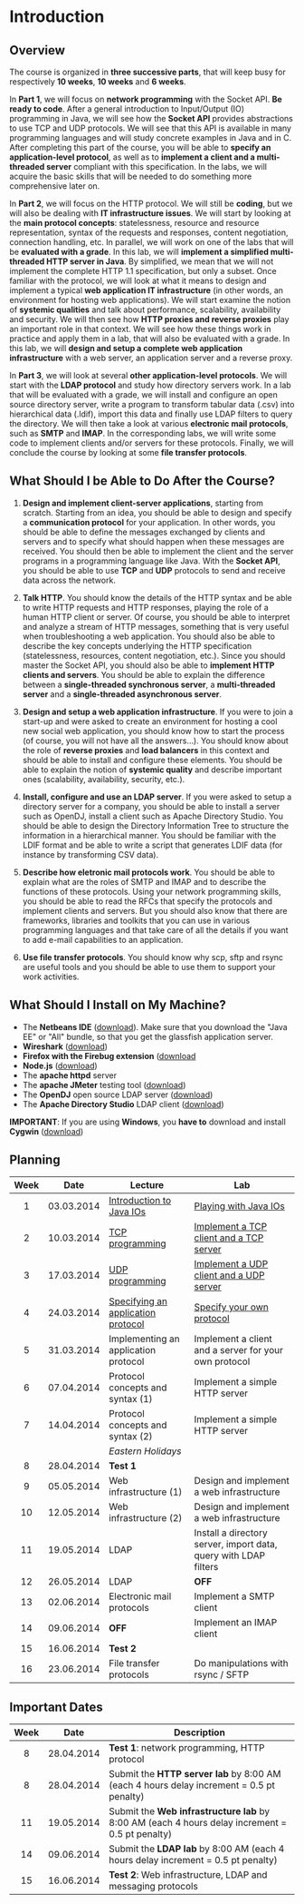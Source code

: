 # Introduction

## Overview

The course is organized in **three successive parts**, that will keep busy for respectively **10 weeks**, **10 weeks** and **6 weeks**.

In **Part 1**, we will focus on **network programming** with the Socket API. **Be ready to code**. After a general introduction to Input/Output (IO) programming in Java, we will see how the **Socket API** provides abstractions to use TCP and UDP protocols. We will see that this API is available in many programming languages and will study concrete examples in Java and in C. After completing this part of the course, you will be able to **specify an application-level protocol**, as well as to **implement a client and a multi-threaded server** compliant with this specification. In the labs, we will acquire the basic skills that will be needed to do something more comprehensive later on.

In **Part 2**, we will focus on the HTTP protocol. We will still be **coding**, but we will also be dealing with **IT infrastructure issues**. We will start by looking at the **main protocol concepts**: statelessness, resource and resource representation, syntax of the requests and responses, content negotiation, connection handling, etc. In parallel, we will work on one of the labs that will be **evaluated with a grade**. In this lab, we will **implement a simplified multi-threaded HTTP server in Java**. By simplified, we mean that we will not implement the complete HTTP 1.1 specification, but only a subset. Once familiar with the protocol, we will look at what it means to design and implement a typical **web application IT infrastructure** (in other words, an environment for hosting web applications). We will start examine the notion of **systemic qualities** and talk about performance, scalability, availability and security. We will then see how **HTTP proxies and reverse proxies** play an important role in that context. We will see how these things work in practice and apply them in a lab, that will also be evaluated with a grade. In this lab, we will **design and setup a complete web application infrastructure** with a web server, an application server and a reverse proxy. 

In **Part 3**, we will look at several **other application-level protocols**. We will start with the **LDAP protocol** and study how directory servers work. In a lab that will be evaluated with a grade, we will install and configure an open source directory server, write a program to transform tabular data (.csv) into hierarchical data (.ldif), import this data and finally use LDAP filters to query the directory. We will then take a look at various **electronic mail protocols**, such as **SMTP** and **IMAP**. In the corresponding labs, we will write some code to implement clients and/or servers for these protocols. Finally, we will conclude the course by looking at some **file transfer protocols**.

## What Should I be Able to Do After the Course?

1. **Design and implement client-server applications**, starting from scratch. Starting from an idea, you should be able to design and specify a **communication protocol** for your application. In other words, you should be able to define the messages exchanged by clients and servers and to specify what should happen when these messages are received. You should then be able to implement the client and the server programs in a programming language like Java. With the **Socket API**, you should be able to use **TCP** and **UDP** protocols to send and receive data across the network. 

2. **Talk HTTP**. You should know the details of the HTTP syntax and be able to write HTTP requests and HTTP responses, playing the role of a human HTTP client or server. Of course, you should be able to interpret and analyze a stream of HTTP messages, something that is very useful when troubleshooting a web application. You should also be able to describe the key concepts underlying the HTTP specification (statelessness, resources, content negotiation, etc.). Since you should master the Socket API, you should also be able to **implement HTTP clients and servers**. You should be able to explain the difference between a **single-threaded synchronous server**, a **multi-threaded server** and a **single-threaded asynchronous server**.

3. **Design and setup a web application infrastructure**. If you were to join a start-up and were asked to create an environment for hosting a cool new social web application, you should know how to start the process (of course, you will not have all the answers…). You should know about the role of **reverse proxies** and **load balancers** in this context and should be able to install and configure these elements. You should be able to explain the notion of **systemic quality** and describe important ones (scalability, availability, security, etc.).

4. **Install, configure and use an LDAP server**. If you were asked to setup a directory server for a company, you should be able to install a server such as OpenDJ, install a client such as Apache Directory Studio. You should be able to design the Directory Information Tree to structure the information in a hierarchical manner. You should be familiar with the LDIF format and be able to write a script that generates LDIF data (for instance by transforming CSV data).

5. **Describe how eletronic mail protocols work**. You should be able to explain what are the roles of SMTP and IMAP and to describe the functions of these protocols. Using your network programming skills, you should be able to read the RFCs that specify the protocols and implement clients and servers. But you should also know that there are frameworks, libraries and toolkits that you can use in various programming languages and that take care of all the details if you want to add e-mail capabilities to an application.

6. **Use file transfer protocols**. You should know why scp, sftp and rsync are useful tools and you should be able to use them to support your work activities.

## What Should I Install on My Machine?

* The **Netbeans IDE** ([download](https://netbeans.org/downloads/)). Make sure that you download the "Java EE" or "All" bundle, so that you get the glassfish application server.
* **Wireshark** ([download](http://www.wireshark.org/))
* **Firefox with the Firebug extension** ([download](https://getfirebug.com/)
* **Node.js** ([download](http://nodejs.org/))
* The **apache httpd** server
* The **apache JMeter** testing tool ([download](http://jmeter.apache.org/))
* The **OpenDJ** open source LDAP server ([download](http://forgerock.com/products/open-identity-stack/opendj/))
* The **Apache Directory Studio** LDAP client ([download](https://directory.apache.org/studio/)) 

**IMPORTANT**: If you are using **Windows**, you **have to** download and install **Cygwin** ([download](http://www.cygwin.com/))



## Planning

Week | Date       | Lecture             | Lab                 
:---:|------------|---------------------|--------
1    | 03.03.2014 | [Introduction to Java IOs](./01-Lecture1-JavaIOs.md)   | [Playing with Java IOs](../labs/01-JavaIO)
2    | 10.03.2014 | [TCP programming](./02-Lecture2-TCPProgramming.md)     | [Implement a TCP client and a TCP server](../labs/02-TCPProgramming)
3    | 17.03.2014 | [UDP programming](./03-Lecture3-UDPProgramming.md)     | [Implement a UDP client and a UDP server](../labs/03-UDPProgramming)
4    | 24.03.2014 | [Specifying an application protocol](./04-Lecture4-ProtocolSpecification.md)  | [Specify your own protocol](../labs/04-ProtocolSpecification)
5    | 31.03.2014 | Implementing an application protocol | Implement a client and a server for your own protocol
6    | 07.04.2014 | Protocol concepts and syntax (1) | Implement a simple HTTP server
7    | 14.04.2014 | Protocol concepts and syntax (2) | Implement a simple HTTP server
     |            | *Eastern Holidays*    |
8    | 28.04.2014 | **Test 1**          |
9    | 05.05.2014 | Web infrastructure (1)   | Design and implement a web infrastructure
10   | 12.05.2014 | Web infrastructure (2)   | Design and implement a web infrastructure
11   | 19.05.2014 | LDAP   | Install a directory server, import data, query with LDAP filters
12   | 26.05.2014 | LDAP   | **OFF**
13   | 02.06.2014 | Electronic mail protocols | Implement a SMTP client
14   | 09.06.2014 | **OFF** | Implement an IMAP client
15   | 16.06.2014 | **Test 2**   |
16   | 23.06.2014 | File transfer protocols   | Do manipulations with rsync / SFTP


## Important Dates


Week | Date       | Description                           
:---:|------------|------------
8|28.04.2014|**Test 1**: network programming, HTTP protocol
8|28.04.2014|Submit the **HTTP server lab** by 8:00 AM (each 4 hours delay increment = 0.5 pt penalty)
11|19.05.2014|Submit the **Web infrastructure lab** by 8:00 AM (each 4 hours delay increment = 0.5 pt penalty)
14|09.06.2014|Submit the **LDAP lab** by 8:00 AM (each 4 hours delay increment = 0.5 pt penalty)
15|16.06.2014|**Test 2**: Web infrastructure, LDAP and messaging protocols

